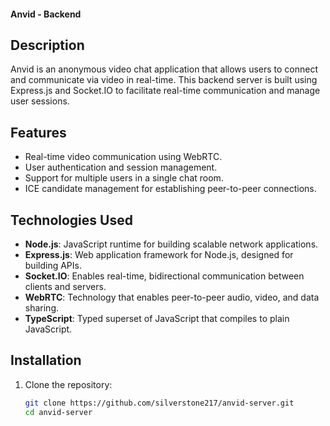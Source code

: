 #### Anvid - Backend

## Description

Anvid is an anonymous video chat application that allows users to connect and communicate via video in real-time. This backend server is built using Express.js and Socket.IO to facilitate real-time communication and manage user sessions.

## Features

- Real-time video communication using WebRTC.
- User authentication and session management.
- Support for multiple users in a single chat room.
- ICE candidate management for establishing peer-to-peer connections.

## Technologies Used

- **Node.js**: JavaScript runtime for building scalable network applications.
- **Express.js**: Web application framework for Node.js, designed for building APIs.
- **Socket.IO**: Enables real-time, bidirectional communication between clients and servers.
- **WebRTC**: Technology that enables peer-to-peer audio, video, and data sharing.
- **TypeScript**: Typed superset of JavaScript that compiles to plain JavaScript.

## Installation

1. Clone the repository:
   ```bash
   git clone https://github.com/silverstone217/anvid-server.git
   cd anvid-server
   ```
